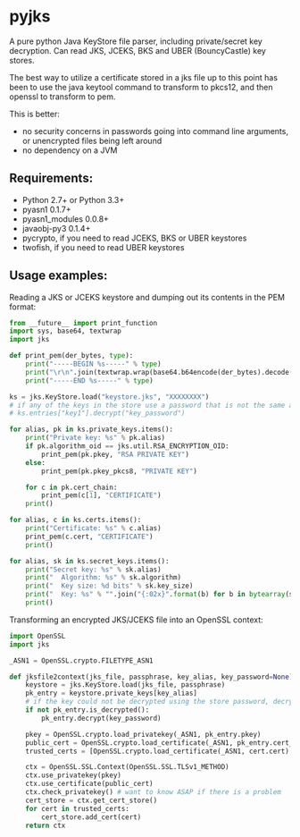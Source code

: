 pyjks
=====

A pure python Java KeyStore file parser, including private/secret key decryption.
Can read JKS, JCEKS, BKS and UBER (BouncyCastle) key stores.

The best way to utilize a certificate stored in a jks file up to this point has been
to use the java keytool command to transform to pkcs12, and then openssl to transform to pem.

This is better:
 -  no security concerns in passwords going into command line arguments, or unencrypted files being left around
 -  no dependency on a JVM

## Requirements:

 * Python 2.7+ or Python 3.3+
 * pyasn1 0.1.7+
 * pyasn1_modules 0.0.8+
 * javaobj-py3 0.1.4+
 * pycrypto, if you need to read JCEKS, BKS or UBER keystores
 * twofish, if you need to read UBER keystores

## Usage examples:

Reading a JKS or JCEKS keystore and dumping out its contents in the PEM format:
```python
from __future__ import print_function
import sys, base64, textwrap
import jks

def print_pem(der_bytes, type):
    print("-----BEGIN %s-----" % type)
    print("\r\n".join(textwrap.wrap(base64.b64encode(der_bytes).decode('ascii'), 64)))
    print("-----END %s-----" % type)

ks = jks.KeyStore.load("keystore.jks", "XXXXXXXX")
# if any of the keys in the store use a password that is not the same as the store password:
# ks.entries["key1"].decrypt("key_password")

for alias, pk in ks.private_keys.items():
    print("Private key: %s" % pk.alias)
    if pk.algorithm_oid == jks.util.RSA_ENCRYPTION_OID:
        print_pem(pk.pkey, "RSA PRIVATE KEY")
    else:
        print_pem(pk.pkey_pkcs8, "PRIVATE KEY")

    for c in pk.cert_chain:
        print_pem(c[1], "CERTIFICATE")
    print()

for alias, c in ks.certs.items():
    print("Certificate: %s" % c.alias)
    print_pem(c.cert, "CERTIFICATE")
    print()

for alias, sk in ks.secret_keys.items():
    print("Secret key: %s" % sk.alias)
    print("  Algorithm: %s" % sk.algorithm)
    print("  Key size: %d bits" % sk.key_size)
    print("  Key: %s" % "".join("{:02x}".format(b) for b in bytearray(sk.key)))
	print()
```


Transforming an encrypted JKS/JCEKS file into an OpenSSL context:
```python
import OpenSSL
import jks

_ASN1 = OpenSSL.crypto.FILETYPE_ASN1

def jksfile2context(jks_file, passphrase, key_alias, key_password=None):
    keystore = jks.KeyStore.load(jks_file, passphrase)
    pk_entry = keystore.private_keys[key_alias]
    # if the key could not be decrypted using the store password, decrypt with a custom password now
    if not pk_entry.is_decrypted():
        pk_entry.decrypt(key_password)

    pkey = OpenSSL.crypto.load_privatekey(_ASN1, pk_entry.pkey)
    public_cert = OpenSSL.crypto.load_certificate(_ASN1, pk_entry.cert_chain[0][1])
    trusted_certs = [OpenSSL.crypto.load_certificate(_ASN1, cert.cert) for alias, cert in keystore.certs]

    ctx = OpenSSL.SSL.Context(OpenSSL.SSL.TLSv1_METHOD)
    ctx.use_privatekey(pkey)
    ctx.use_certificate(public_cert)
    ctx.check_privatekey() # want to know ASAP if there is a problem
    cert_store = ctx.get_cert_store()
    for cert in trusted_certs:
        cert_store.add_cert(cert)
    return ctx

```

